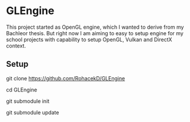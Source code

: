 # GLEngine

This project started as OpenGL engine, which I wanted to derive from my Bachleor thesis. But right now I am aiming to easy to setup engine for my school projects with capability to setup OpenGL, Vulkan and DirectX context.

## Setup
git clone https://github.com/RohacekD/GLEngine

cd GLEngine

git submodule init

git submodule update

